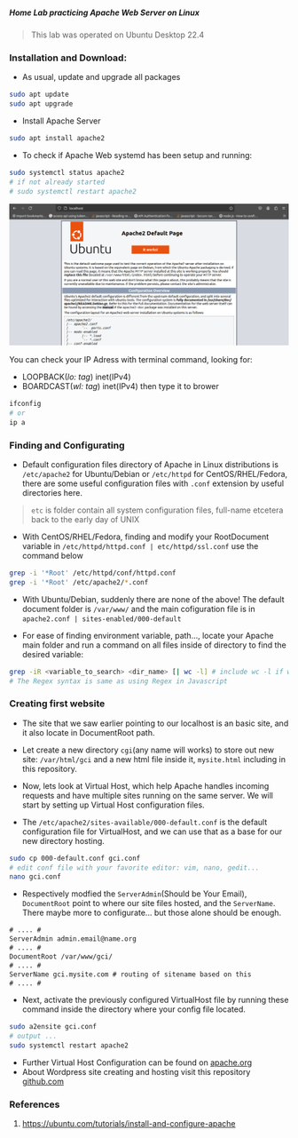 ##### Home Lab practicing Apache Web Server on Linux

> This lab was operated on Ubuntu Desktop 22.4

### Installation and Download:

- As usual, update and upgrade all packages
```sh
sudo apt update
sudo apt upgrade
```
-  Install Apache Server
```sh
sudo apt install apache2
```
- To check if Apache Web systemd has been setup and running:
```sh
sudo systemctl status apache2
# if not already started
# sudo systemctl restart apache2
```

![Ubuntu localhost is now Apache Web Server](/assets/apache-running-local.png)

You can check your IP Adress with terminal command, looking for:
- LOOPBACK(*lo: tag*) inet(IPv4)
- BOARDCAST(*wl: tag*) inet(IPv4)
then type it to brower
```sh
ifconfig
# or
ip a
```

### Finding and Configurating

- Default configuration files directory of Apache in Linux distributions is ```/etc/apache2``` for Ubuntu/Debian or ```/etc/httpd``` for CentOS/RHEL/Fedora, there are some useful configuration files with ```.conf``` extension by useful directories here.

> ```etc``` is folder contain all system configuration files, full-name etcetera back to the early day of UNIX

- With CentOS/RHEL/Fedora, finding and modify your RootDocument variable in ```/etc/httpd/httpd.conf | etc/httpd/ssl.conf``` use the command below
```sh
grep -i '*Root' /etc/httpd/conf/httpd.conf
grep -i '*Root' /etc/apache2/*.conf
```

- With Ubuntu/Debian, suddenly there are none of the above! The default document folder is ```/var/www/``` and the main cofiguration file is in ```apache2.conf | sites-enabled/000-default```

- For ease of finding environment variable, path..., locate your Apache main folder and run a command on all files inside of directory to find the desired variable:
```sh
grep -iR <variable_to_search> <dir_name> [| wc -l] # include wc -l if want to count number of words
# The Regex syntax is same as using Regex in Javascript
```

### Creating first website

- The site that we saw earlier pointing to our localhost is an basic site, and it also locate in DocumentRoot path.

- Let create a new directory ```cgi```(any name will works) to store out new site: ```/var/html/gci``` and a new html file inside it, ```mysite.html``` including in this repository.

- Now, lets look at Virtual Host, which help Apache handles incoming requests and have multiple sites running on the same server. We will start by setting up Virtual Host configuration files.

- The ```/etc/apache2/sites-available/000-default.conf``` is the default configuration file for VirtualHost, and we can use that as a base for our new directory hosting.
```sh
sudo cp 000-default.conf gci.conf
# edit conf file with your favorite editor: vim, nano, gedit...
nano gci.conf
```

- Respectively modfied the ```ServerAdmin```(Should be Your Email), ```DocumentRoot``` point to where our site files hosted, and the ```ServerName```. There maybe more to configurate... but those alone should be enough.

```
# .... #
ServerAdmin admin.email@name.org
# .... #
DocumentRoot /var/www/gci/
# .... #
ServerName gci.mysite.com # routing of sitename based on this
# .... #
```

- Next, activate the previously configured VirtualHost file by running these command inside the directory where your config file located.
```sh
sudo a2ensite gci.conf
# output ...
sudo systemctl restart apache2
```

- Further Virtual Host Configuration can be found on [apache.org](https://httpd.apache.org/docs/2.4/vhosts/examples.html)
- About Wordpress site creating and hosting visit this repository [github.com](https://github.com/trungIsOnGithhub/WordpressSiteLab)

### References
1. https://ubuntu.com/tutorials/install-and-configure-apache
